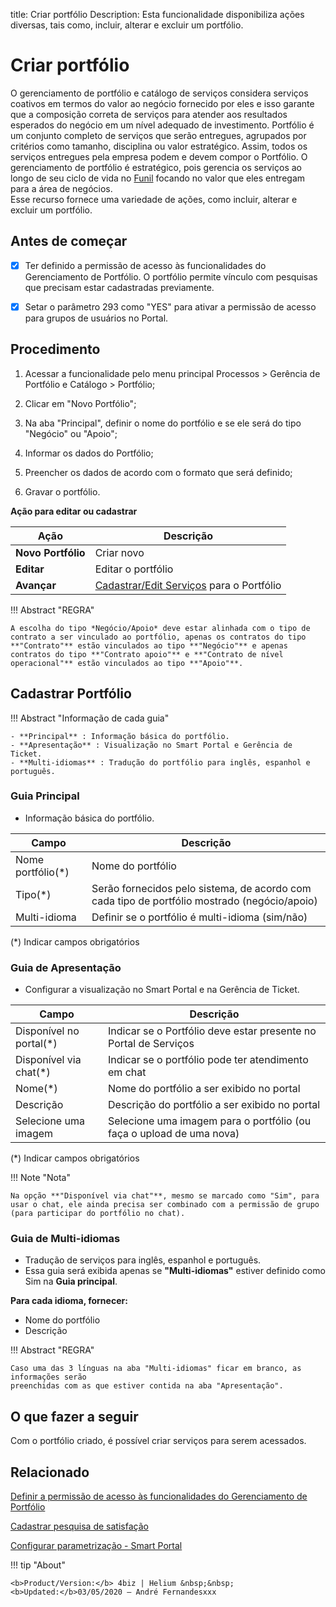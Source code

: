 title: Criar portfólio
Description: Esta funcionalidade disponibiliza ações diversas, tais como, incluir, alterar e excluir um portfólio.
# Criar portfólio

O gerenciamento de portfólio e catálogo de serviços considera serviços coativos em termos do valor ao negócio fornecido por eles e isso garante que a composição correta de serviços para atender aos resultados esperados do negócio em um nível adequado de investimento.
Portfólio é um conjunto completo de serviços que serão entregues, agrupados por critérios como tamanho, disciplina ou valor estratégico. Assim, todos os serviços entregues pela empresa podem e devem compor o Portfólio.
O gerenciamento de portfólio é estratégico, pois gerencia os serviços ao longo de seu ciclo de vida no [Funil](/pt-br/4biz-helium/processes/portfolio-and-catalog/use/pipeline.html) focando no valor que eles entregam para a área de negócios.  
Esse recurso fornece uma variedade de ações, como incluir, alterar e excluir um portfólio.

## Antes de começar

- [x] Ter definido a permissão de acesso às funcionalidades do Gerenciamento de
Portfólio. O portfólio permite vínculo com pesquisas que precisam estar cadastradas
previamente.

- [x] Setar o parâmetro 293 como "YES" para ativar a permissão de acesso para grupos de usuários no Portal.

## Procedimento

1.  Acessar a funcionalidade pelo menu principal Processos \> Gerência de
    Portfólio e Catálogo \> Portfólio;

2.  Clicar em "Novo Portfólio";

3.  Na aba "Principal", definir o nome do portfólio e se ele será do tipo "Negócio" ou "Apoio"; 

4.  Informar os dados do Portfólio;

5.  Preencher os dados de acordo com o formato que será definido;

6.  Gravar o portfólio.

 **Ação para editar ou cadastrar**

| Ação               | Descrição                                  |
|--------------------|--------------------------------------------|
| **Novo Portfólio** | Criar novo                                 |
| **Editar**         | Editar o portfólio                         |
| **Avançar**        | [Cadastrar/Edit Serviços](/en-us/4biz-helium/processes/portfolio-and-catalog/use/register-a-service.html) para o Portfólio |

!!! Abstract "REGRA"

    A escolha do tipo *Negócio/Apoio* deve estar alinhada com o tipo de contrato a ser vinculado ao portfólio, apenas os contratos do tipo **"Contrato"** estão vinculados ao tipo **"Negócio"** e apenas contratos do tipo **"Contrato apoio"** e **"Contrato de nível operacional"** estão vinculados ao tipo **"Apoio"**.
 
## Cadastrar Portfólio 

!!! Abstract "Informação de cada guia"
  
    - **Principal** : Informação básica do portfólio.  
    - **Apresentação** : Visualização no Smart Portal e Gerência de Ticket.
    - **Multi-idiomas** : Tradução do portfólio para inglês, espanhol e português.

### Guia Principal 
-   Informação básica do portfólio.

| Campo                                     | Descrição                                                         |
|-------------------------------------------|-------------------------------------------------------------------|
| Nome portfólio(\*)                        | Nome do portfólio                                                 |
| Tipo(\*)                                  | Serão fornecidos pelo sistema, de acordo com cada tipo de portfólio mostrado (negócio/apoio) |
| Multi-idioma                              | Definir se o portfólio é multi-idioma (sim/não)                   |

(*) Indicar campos obrigatórios

### Guia de Apresentação 
-   Configurar a visualização no Smart Portal e na Gerência de Ticket.

| Campo                                        | Descrição                                                               |
|----------------------------------------------|-------------------------------------------------------------------------|
| Disponível no portal(\*)                     | Indicar se o Portfólio deve estar presente no Portal de Serviços        |
| Disponível via chat(\*)                      | Indicar se o portfólio pode ter atendimento em chat                     |
| Nome(\*)                                     | Nome do portfólio a ser exibido no portal                               |
| Descrição                                    | Descrição do portfólio a ser exibido no portal                          |
| Selecione uma imagem                         | Selecione uma imagem para o portfólio (ou faça o upload de uma nova)    |

(*) Indicar campos obrigatórios

!!! Note "Nota"

    Na opção **"Disponível via chat"**, mesmo se marcado como "Sim", para usar o chat, ele ainda precisa ser combinado com a permissão de grupo (para participar do portfólio no chat). 

### Guia de Multi-idiomas
-   Tradução de serviços para inglês, espanhol e português.  
-   Essa guia será exibida apenas se **"Multi-idiomas"** estiver definido como Sim na **Guia principal**.

**Para cada idioma, fornecer:**  
-   Nome do portfólio  
-   Descrição

!!! Abstract "REGRA"

    Caso uma das 3 línguas na aba "Multi-idiomas" ficar em branco, as informações serão
    preenchidas com as que estiver contida na aba "Apresentação".


## O que fazer a seguir

Com o portfólio criado, é possível criar serviços para serem acessados.

Relacionado
---------------

[Definir a permissão de acesso às funcionalidades do Gerenciamento de Portfólio](/pt-br/4biz-helium/processes/portfolio-and-catalog/configuration/access-portfolio-management.html)

[Cadastrar pesquisa de satisfação](/pt-br/4biz-helium/processes/portfolio-and-catalog/configuration/register-satisfaction-survey.html)

[Configurar parametrização - Smart Portal](/pt-br/4biz-helium/platform-administration/parameters-list/configure-parametrization-smart-portal.html)

<!-- <i class='fa fa-youtube-play  fa-2x' style='color:#97ce17;vertical-align: middle;'> </i> [Video Library](https://www.youtube.com/playlist?list=PLB5qK2uzf2RNuLck4D45CohnoacGmsTys)'
-->
!!! tip "About"

    <b>Product/Version:</b> 4biz | Helium &nbsp;&nbsp;
    <b>Updated:</b>03/05/2020 – André Fernandesxxx

